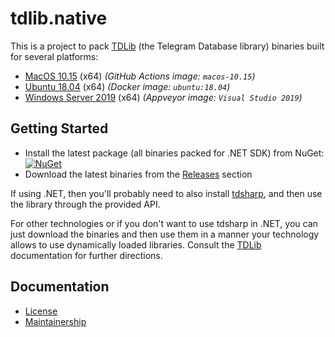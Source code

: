 tdlib.native
============

This is a project to pack [TDLib][tdlib] (the Telegram Database library) binaries built for several platforms:

- [MacOS 10.15][spec.macos] (x64) _(GitHub Actions image: `macos-10.15`)_
- [Ubuntu 18.04][spec.linux] (x64) _(Docker image: `ubuntu:18.04`)_
- [Windows Server 2019][spec.windows] (x64) _(Appveyor image: `Visual Studio 2019`)_

Getting Started
---------------

- Install the latest package (all binaries packed for .NET SDK) from NuGet: [![NuGet](https://img.shields.io/nuget/v/tdlib.native.svg)][nuget]
- Download the latest binaries from the [Releases][releases] section

If using .NET, then you'll probably need to also install [tdsharp][], and then use the library through the provided API.

For other technologies or if you don't want to use tdsharp in .NET, you can just download the binaries and then use them in a manner your technology allows to use dynamically loaded libraries. Consult the [TDLib][tdlib] documentation for further directions.

Documentation
-------------

- [License][docs.license]
- [Maintainership][docs.maintainership]

[docs.license]: ./LICENSE_1_0.txt
[docs.maintainership]: ./MAINTAINERSHIP.md
[nuget]: https://www.nuget.org/packages/tdlib.native/
[releases]: https://github.com/ForNeVeR/tdlib.native/releases
[spec.linux]: https://hub.docker.com/_/ubuntu
[spec.macos]: https://github.com/actions/virtual-environments/blob/main/images/macos/macos-10.15-Readme.md
[spec.windows]: https://www.appveyor.com/docs/windows-images-software/
[tdlib]: https://github.com/tdlib/td
[tdsharp]: https://github.com/egramtel/tdsharp
